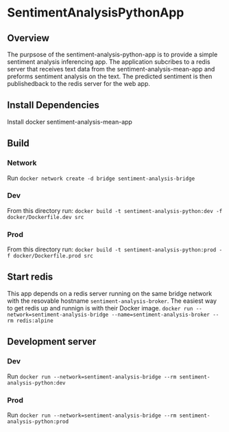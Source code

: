 # SentimentAnalysisPythonApp

## Overview
The purpsose of the sentiment-analysis-python-app is to provide a simple sentiment analysis inferencing app. The application subcribes to a redis server that receives text data from the sentiment-analysis-mean-app and preforms sentiment analysis on the text. The predicted sentiment is then publishedback to the redis server for the web app. 

## Install Dependencies
Install docker
sentiment-analysis-mean-app

## Build
### Network 
Run `docker network create -d bridge sentiment-analysis-bridge`

### Dev
From this directory run: `docker build -t sentiment-analysis-python:dev -f docker/Dockerfile.dev src`
### Prod
From this directory run: `docker build -t sentiment-analysis-python:prod -f docker/Dockerfile.prod src`

## Start redis

This app depends on a redis server running on the same bridge network with the resovable hostname `sentiment-analysis-broker`. The easiest way to get redis up and runnign is with their Docker image.
`docker run --network=sentiment-analysis-bridge --name=sentiment-analysis-broker --rm redis:alpine`

## Development server
### Dev
Run `docker run --network=sentiment-analysis-bridge --rm sentiment-analysis-python:dev`
### Prod
Run `docker run --network=sentiment-analysis-bridge --rm sentiment-analysis-python:prod`